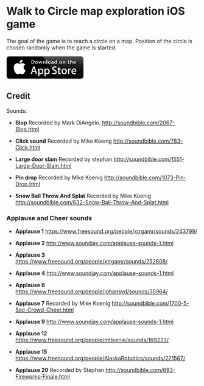 # Walk to Circle map exploration iOS game

The goal of the game is to reach a circle on a map. Position of the circle is chosen randomly when the game is started.

<a href='https://itunes.apple.com/us/app/walk-to-circle/id955310614' title='Download on App Store'><img src='https://raw.githubusercontent.com/evgenyneu/walk-to-circle-ios/master/graphics/readme/appstore_badge.png' height="60" alt='Download Walk to Circle on App Store' class='AppStoreBadge'></a>

## Credit

Sounds:

* **Blop** Recorded by Mark DiAngelo. http://soundbible.com/2067-Blop.html

* **Click sound** Recorded by Mike Koenig http://soundbible.com/783-Click.html

* **Large door slam** Recorded by stephan http://soundbible.com/1551-Large-Door-Slam.html

* **Pin drop** Recorded by Mike Koenig http://soundbible.com/1073-Pin-Drop.html

* **Snow Ball Throw And Splat** Recorded by Mike Koenig http://soundbible.com/632-Snow-Ball-Throw-And-Splat.html


### Applause and Cheer sounds

* **Applause 1** https://www.freesound.org/people/xtrgamr/sounds/243799/

* **Applause 2** http://www.soundjay.com/applause-sounds-1.html

* **Applause 3** https://www.freesound.org/people/xtrgamr/sounds/252808/

* **Applause 4** http://www.soundjay.com/applause-sounds-1.html

* **Applause 6** https://www.freesound.org/people/johansyd/sounds/35964/

* **Applause 7** Recorded by Mike Koenig http://soundbible.com/1700-5-Sec-Crowd-Cheer.html

* **Applause 9** http://www.soundjay.com/applause-sounds-1.html

* **Applause 12** https://www.freesound.org/people/mlteenie/sounds/169233/

* **Applause 15** https://www.freesound.org/people/AlaskaRobotics/sounds/221567/

* **Applause 20** Recorded by Stephan http://soundbible.com/693-Fireworks-Finale.html



